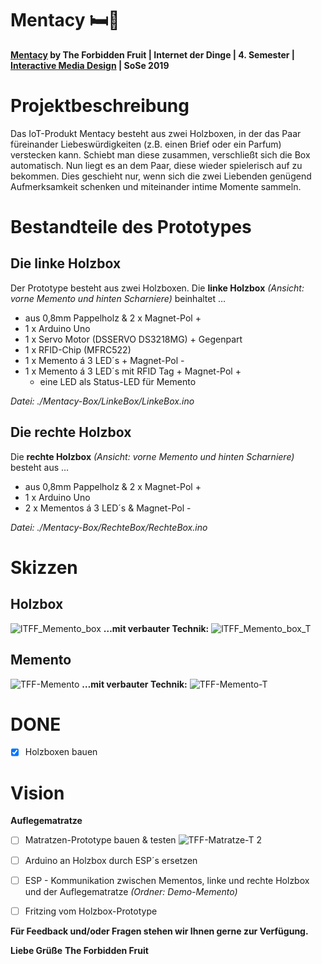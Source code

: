 # Mentacy 🛏🎁

**[Mentacy](https://imd.mediencampus.h-da.de/projekt/mentacy/) by The Forbidden Fruit | Internet der Dinge | 4. Semester | [Interactive Media Design](https://imd.mediencampus.h-da.de/) | SoSe 2019**

# Projektbeschreibung

Das IoT-Produkt Mentacy besteht aus zwei Holzboxen, in der das Paar füreinander Liebeswürdigkeiten (z.B. einen Brief oder ein Parfum) verstecken kann. Schiebt man diese zusammen, verschließt sich die Box automatisch. Nun liegt es an dem Paar, diese wieder spielerisch auf zu bekommen. Dies geschieht nur, wenn sich die zwei Liebenden genügend Aufmerksamkeit schenken und miteinander intime Momente sammeln.

# Bestandteile des Prototypes

## Die linke Holzbox
Der Prototype besteht aus zwei Holzboxen. Die **linke Holzbox** *(Ansicht: vorne Memento und hinten Scharniere)* beinhaltet …

- aus 0,8mm Pappelholz & 2 x Magnet-Pol +
- 1 x Arduino Uno
- 1 x Servo Motor (DSSERVO DS3218MG) + Gegenpart
- 1 x RFID-Chip (MFRC522)
- 1 x Memento á 3 LED´s + Magnet-Pol -
- 1 x Memento á 3 LED´s mit RFID Tag + Magnet-Pol +
    - eine LED als Status-LED für Memento

*Datei: ./Mentacy-Box/LinkeBox/LinkeBox.ino*

## Die rechte Holzbox
Die **rechte Holzbox** *(Ansicht: vorne Memento und hinten Scharniere)* besteht aus …

- aus 0,8mm Pappelholz & 2 x Magnet-Pol +
- 1 x Arduino Uno
- 2 x Mementos á 3 LED´s & Magnet-Pol -

*Datei: ./Mentacy-Box/RechteBox/RechteBox.ino*

# Skizzen
## **Holzbox**
![lTFF_Memento_box](https://user-images.githubusercontent.com/33021996/61012465-f6015500-a37e-11e9-9aa3-1bbe51485d1e.png)
**…mit verbauter Technik:**
![lTFF_Memento_box_T](https://user-images.githubusercontent.com/33021996/61014017-9bb7c280-a385-11e9-9897-1b72276e9f59.png)


## **Memento**
![TFF-Memento](https://user-images.githubusercontent.com/33021996/61014266-e554dd00-a386-11e9-8f42-7184145be4bc.png)
**…mit verbauter Technik:**
![TFF-Memento-T](https://user-images.githubusercontent.com/33021996/61014278-f4d42600-a386-11e9-864a-f9eebc1cc0c7.png)


# DONE
- [x] Holzboxen bauen

# Vision

**Auflegematratze**
- [ ] Matratzen-Prototype bauen & testen
![TFF-Matratze-T 2](https://user-images.githubusercontent.com/33021996/61014004-90649700-a385-11e9-846b-58c5fe9880f0.png)

- [ ] Arduino an Holzbox durch ESP´s ersetzen
- [ ] ESP - Kommunikation zwischen Mementos, linke und rechte Holzbox und der Auflegematratze *(Ordner: Demo-Memento)*
- [ ] Fritzing vom Holzbox-Prototype


**Für Feedback und/oder Fragen stehen wir Ihnen gerne zur Verfügung.**

**Liebe Grüße**
**The Forbidden Fruit**
 
